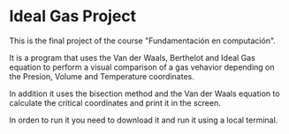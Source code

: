 # Ideal Gas Project

This is the final project of the course "Fundamentación en computación".

It is a program that uses the Van der Waals, Berthelot and Ideal Gas equation to perform a visual comparison of a gas vehavior depending on the Presion, Volume and Temperature coordinates.

In addition it uses the bisection method and the Van der Waals equation to calculate the critical coordinates and print it in the screen.

In orden to run it you need to download it and run it using a local terminal.
